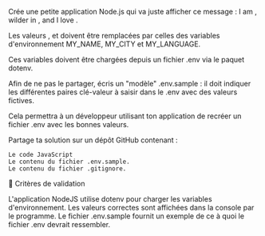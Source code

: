 Crée une petite application Node.js qui va juste afficher ce message : I am <name>, wilder in <city>, and I love <language>.

Les valeurs <name>, <city> et <language> doivent être remplacées par celles des variables d'environnement MY_NAME, MY_CITY et MY_LANGUAGE.

Ces variables doivent être chargées depuis un fichier .env via le paquet dotenv.

Afin de ne pas le partager, écris un "modèle" .env.sample : il doit indiquer les différentes paires clé-valeur à saisir dans le .env avec des valeurs fictives.

Cela permettra à un développeur utilisant ton application de recréer un fichier .env avec les bonnes valeurs.

Partage ta solution sur un dépôt GitHub contenant :

    Le code JavaScript
    Le contenu du fichier .env.sample.
    Le contenu du fichier .gitignore.

🧐 Critères de validation

L'application NodeJS utilise dotenv pour charger les variables d'environnement.
Les valeurs correctes sont affichées dans la console par le programme.
Le fichier .env.sample fournit un exemple de ce à quoi le fichier .env devrait ressembler.
